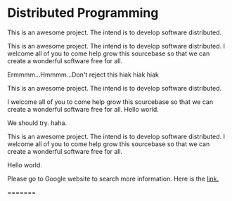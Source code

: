 Distributed Programming
=======================

This is an awesome project. The intend is to develop software distributed.

This is an awesome project. The intend is to develop software distributed. I welcome all of you to come help grow this sourcebase so that we can create a wonderful software free for all.

Ermmmm...Hmmmm...Don't reject this hiak hiak hiak



This is an awesome project. The intend is to develop software distributed.

I welcome all of you to come help grow this sourcebase so that we can create a wonderful software free for all.
Hello world.

We should try. haha.



This is an awesome project. The intend is to develop software distributed.
I welcome all of you to come help grow this sourcebase so that we can create a wonderful software free for all.

Hello world.

Please go to Google website to search more information. Here is the [link.](http://google.com)

=======
